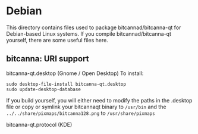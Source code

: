 
Debian
====================
This directory contains files used to package bitcannad/bitcanna-qt
for Debian-based Linux systems. If you compile bitcannad/bitcanna-qt yourself, there are some useful files here.

## bitcanna: URI support ##


bitcanna-qt.desktop  (Gnome / Open Desktop)
To install:

	sudo desktop-file-install bitcanna-qt.desktop
	sudo update-desktop-database

If you build yourself, you will either need to modify the paths in
the .desktop file or copy or symlink your bitcannaqt binary to `/usr/bin`
and the `../../share/pixmaps/bitcanna128.png` to `/usr/share/pixmaps`

bitcanna-qt.protocol (KDE)

